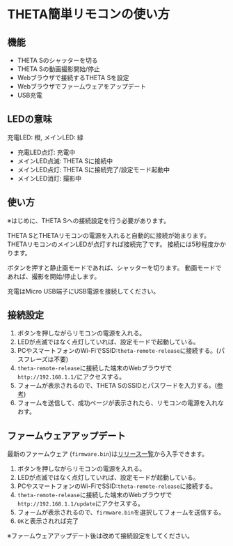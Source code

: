 # THETA簡単リモコンの使い方

## 機能

- THETA Sのシャッターを切る
- THETA Sの動画撮影開始/停止
- Webブラウザで接続するTHETA Sを設定
- Webブラウザでファームウェアをアップデート
- USB充電

## LEDの意味

充電LED: 橙, メインLED: 緑

- 充電LED点灯: 充電中
- メインLED点滅: THETA Sに接続中
- メインLED点灯: THETA Sに接続完了/設定モード起動中
- メインLED消灯: 撮影中

## 使い方

※はじめに、THETA Sへの接続設定を行う必要があります。

THETA SとTHETAリモコンの電源を入れると自動的に接続が始まります。
THETAリモコンのメインLEDが点灯すれば接続完了です。
接続には5秒程度かかります。

ボタンを押すと静止画モードであれば、シャッターを切ります。
動画モードであれば、撮影を開始/停止します。

充電はMicro USB端子にUSB電源を接続してください。

## 接続設定

1. ボタンを押しながらリモコンの電源を入れる。
2. LEDが点滅ではなく点灯していれば、設定モードで起動している。
3. PCやスマートフォンのWi-FiでSSID:`theta-remote-release`に接続する。(パスフレーズは不要)
4. `theta-remote-release`に接続した端末のWebブラウザで`http://192.168.1.1/`にアクセスする。
5. フォームが表示されるので、THETA SのSSIDとパスワードを入力する。([参考](https://theta360.com/ja/support/manual/s/content/prepare/prepare_06.html))
6. フォームを送信して、成功ページが表示されたら、リモコンの電源を入れなおす。

## ファームウェアアップデート

最新のファームウェア (`firmware.bin`)は[リリース一覧](https://github.com/shrhdk/theta-remote-release/releases)から入手できます。

1. ボタンを押しながらリモコンの電源を入れる。
2. LEDが点滅ではなく点灯していれば、設定モードが起動している。
3. PCやスマートフォンのWi-FiでSSID:`theta-remote-release`に接続する。
4. `theta-remote-release`に接続した端末のWebブラウザで`http://192.168.1.1/update`にアクセスする。
5. フォームが表示されるので、`firmware.bin`を選択してフォームを送信する。
6. `OK`と表示されれば完了

※ファームウェアアップデート後は改めて接続設定をしてください。
